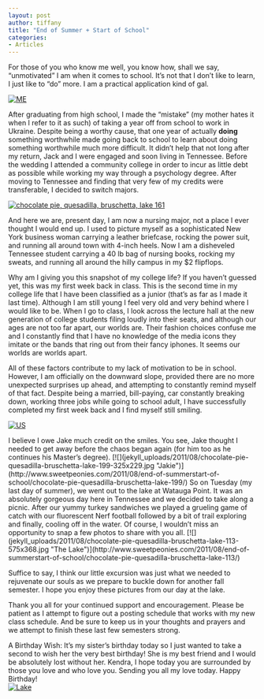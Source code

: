 ```yaml
---
layout: post
author: tiffany
title: "End of Summer + Start of School"
categories: 
- Articles
---
```


For those of you who know me well, you know how, shall we say, “unmotivated” I am when it comes to school. It’s not that I don’t like to learn, I just like to “do” more. I am a practical application kind of gal.

[![](jekyll_uploads/2011/08/chocolate-pie-quesadilla-bruschetta-lake-215-575x381.jpg "ME")](http://www.sweetpeonies.com/2011/08/end-of-summerstart-of-school/chocolate-pie-quesadilla-bruschetta-lake-215/)

After graduating from high school, I made the “mistake” (my mother hates it when I refer to it as such) of taking a year off from school to work in Ukraine. Despite being a worthy cause, that one year of actually **doing** something worthwhile made going back to school to learn about doing something worthwhile much more difficult. It didn’t help that not long after my return, Jack and I were engaged and soon living in Tennessee. Before the wedding I attended a community college in order to incur as little debt as possible while working my way through a psychology degree. After moving to Tennessee and finding that very few of my credits were transferable, I decided to switch majors.

[![](jekyll_uploads/2011/08/chocolate-pie-quesadilla-bruschetta-lake-161-325x489.jpg "chocolate pie, quesadilla, bruschetta, lake 161")](http://www.sweetpeonies.com/2011/08/end-of-summerstart-of-school/chocolate-pie-quesadilla-bruschetta-lake-161/)

And here we are, present day, I am now a nursing major, not a place I ever thought I would end up. I used to picture myself as a sophisticated New York business woman carrying a leather briefcase, rocking the power suit, and running all around town with 4-inch heels. Now I am a disheveled Tennessee student carrying a 40 lb bag of nursing books, rocking my sweats, and running all around the hilly campus in my $2 flipflops.

Why am I giving you this snapshot of my college life? If you haven’t guessed yet, this was my first week back in class. This is the second time in my college life that I have been classified as a junior (that’s as far as I made it last time). Although I am still young I feel very old and very behind where I would like to be. When I go to class, I look across the lecture hall at the new generation of college students filing loudly into their seats, and although our ages are not too far apart, our worlds are. Their fashion choices confuse me and I constantly find that I have no knowledge of the media icons they imitate or the bands that ring out from their fancy iphones. It seems our worlds are worlds apart.

All of these factors contribute to my lack of motivation to be in school. However, I am officially on the downward slope, provided there are no more unexpected surprises up ahead, and attempting to constantly remind myself of that fact. Despite being a married, bill-paying, car constantly breaking down, working three jobs while going to school adult, I have successfully completed my first week back and I find myself still smiling.

[![](jekyll_uploads/2011/08/chocolate-pie-quesadilla-bruschetta-lake-235-325x215.jpg "US")](http://www.sweetpeonies.com/2011/08/end-of-summerstart-of-school/chocolate-pie-quesadilla-bruschetta-lake-235/)

<nbsp>  
I believe I owe Jake much credit on the smiles. You see, Jake thought I needed to get away before the chaos began again (for him too as he continues his Master’s degree). [![](jekyll_uploads/2011/08/chocolate-pie-quesadilla-bruschetta-lake-199-325x229.jpg "Jakie")](http://www.sweetpeonies.com/2011/08/end-of-summerstart-of-school/chocolate-pie-quesadilla-bruschetta-lake-199/) So on Tuesday (my last day of summer), we went out to the lake at Watauga Point. It was an absolutely gorgeous day here in Tennessee and we decided to take along a picnic. After our yummy turkey sandwiches we played a grueling game of catch with our fluorescent Nerf football followed by a bit of trail exploring and finally, cooling off in the water. Of course, I wouldn’t miss an opportunity to snap a few photos to share with you all.</nbsp>

<nbsp>  
[![](jekyll_uploads/2011/08/chocolate-pie-quesadilla-bruschetta-lake-113-575x368.jpg "The Lake")](http://www.sweetpeonies.com/2011/08/end-of-summerstart-of-school/chocolate-pie-quesadilla-bruschetta-lake-113/)</nbsp>

Suffice to say, I think our little excursion was just what we needed to rejuvenate our souls as we prepare to buckle down for another fall semester. I hope you enjoy these pictures from our day at the lake.

Thank you all for your continued support and encouragement. Please be patient as I attempt to figure out a posting schedule that works with my new class schedule. And be sure to keep us in your thoughts and prayers and we attempt to finish these last few semesters strong.

A Birthday Wish: It’s my sister’s birthday today so I just wanted to take a second to wish her the very best birthday! She is my best friend and I would be absolutely lost without her. Kendra, I hope today you are surrounded by those you love and who love you. Sending you all my love today. Happy Birthday!  
[![](jekyll_uploads/2011/08/chocolate-pie-quesadilla-bruschetta-lake-116-575x378.jpg "Lake")](http://www.sweetpeonies.com/2011/08/end-of-summerstart-of-school/chocolate-pie-quesadilla-bruschetta-lake-116/)